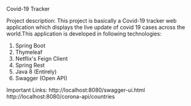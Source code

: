 Covid-19 Tracker 

Project description:
This project is basically a Covid-19 tracker web application which displays the live update of covid 19 cases across the world.This application is developed in following technologies:
1. Spring Boot
2. Thymeleaf
3. Netflix's Feign Client
4. Spring Rest
5. Java 8 (Entirely) 
6. Swagger (Open API)

Important Links:
http://localhost:8080/swagger-ui.html
http://localhost:8080/corona-api/countries

<!-- GitAds-Verify: ZLZOSAA8LC4RBIVVW5R12PHRWRY4X7TW -->
